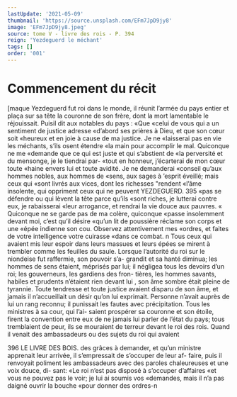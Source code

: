 ```yaml
---
lastUpdate: '2021-05-09'
thumbnail: 'https://source.unsplash.com/EFm7JpD9jy8'
image: 'EFm7JpD9jy8.jpeg'
source: tome V - livre des rois - P. 394
reign: 'Yezdeguerd le méchant'
tags: []
order: '001'
---
```


# Commencement du récit

[maque Yezdeguerd fut roi dans le monde, il réunit l’armée du pays entier et plaça sur sa tête la
couronne de son frère, dont la mort lamentable le réjouissait. Puisil dit aux notables du pays : «Que
«celui de vous qui a un sentiment de justice adresse
«d’abord ses prières à Dieu, et que son cœur soit
«heureux et en joie à cause de ma justice. Je ne «laisserai pas en vie les méchants, s’ils osent étendre
«la main pour accomplir le mal. Quiconque ne me «demande que ce qui est juste et qui s’abstient de «la perversité et du mensonge, je le tiendrai par- «tout en honneur, j’écarterai de mon cœur toute «haine envers lui et toute avidité. Je ne demanderai «conseil qu’aux hommes nobles, aux hommes de «sens, aux sages à ’esprit éveillé; mais ceux qui
«sont livrés aux vices, dont les richesses "rendent «l’âme insolente, qui oppriment ceux qui ne peuvent
YEZDEGUERD. 395 «pas se défendre ou qui lèvent la tête parce qu’ils
«sont riches, je lutterai contre eux, je rabaisserai «leur arrogance, et rendrai la vie douce aux pauvres. « Quiconque ne se garde pas de ma colère, quiconque «passe insolemment devant moi, c’est qu’il désire
«qu’un lit de poussière réclame son corps et une
«épée indienne son cou. Observez attentivement mes «ordres, et faites de votre intelligence votre cuirasse «dans ce combat. n
Tous ceux qui avaient mis leur espoir dans leurs massues et leurs épées se mirent à trembler comme les feuilles du saule. Lorsque l’autorité du
roi sur le niondeise fut raffermie, son pouvoir s’a- grandit et sa hanté diminua; les hommes de sens étaient, méprisés par lui; il négligea tous les devoirs
d’un roi; les gouverneurs, les gardiens des fron-
tières, les hommes savants, habiles et prudents n’étaient rien devant lui , son âme sombre était pleine
de tyrannie. Toute tendresse et toute justice avaient disparu de son âme, et jamais il n’accueillait un
désir qu’on lui exprimait. Personne n’avait auprès
de lui un rang reconnu; il punissait les fautes avec précipitation. Tous les ministres à sa cour, qui l’ai-
saient prospérer sa couronne et son étoile, firent la convention entre eux de ne jamais lui parler de l’état
du pays; tous tremblaient de peur, ils se mouraient de terreur devant le roi des rois. Quand il venait des ambassadeurs ou des sujets du roi qui avaient

396 LE LIVRE DES BOIS.
des grâces à demander, et qu’un ministre apprenait
leur arrivée, il s’empressait de s’occuper de leur af-
faire, puis il renvoyait poliment les ambassadeurs avec des paroles chaleureuses et une voix douce, di- sant: «Le roi n’est pas disposé à s’occuper d’affaires
«et vous ne pouvez pas le voir; je lui ai soumis vos «demandes, mais il n’a pas daigné ouvrir la bouche «pour donner des ordres-n
